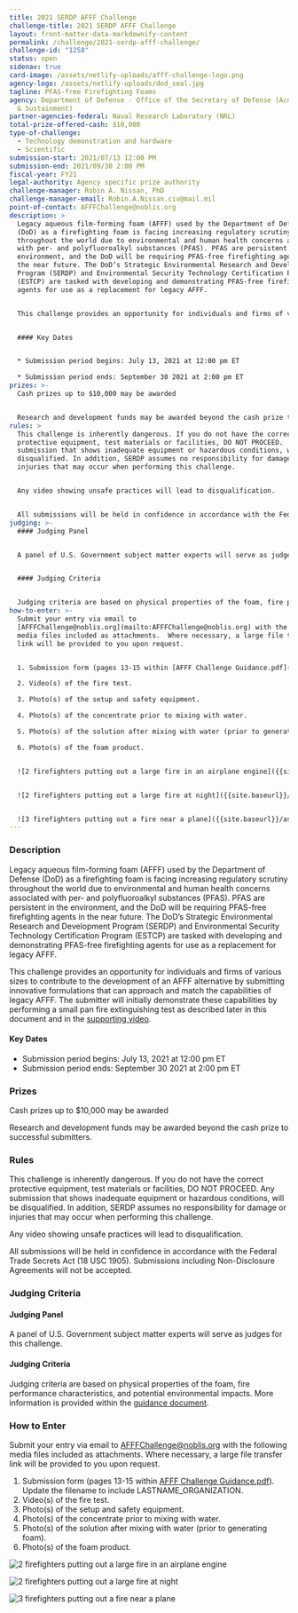 ```yaml
---
title: 2021 SERDP AFFF Challenge
challenge-title: 2021 SERDP AFFF Challenge
layout: front-matter-data-markdownify-content
permalink: /challenge/2021-serdp-afff-challenge/
challenge-id: "1258"
status: open
sidenav: true
card-image: /assets/netlify-uploads/afff-challenge-logo.png
agency-logo: /assets/netlify-uploads/dod_seal.jpg
tagline: PFAS-free Firefighting Foams
agency: Department of Defense - Office of the Secretary of Defense (Acquisition
  & Sustainment)
partner-agencies-federal: Naval Research Laboratory (NRL)
total-prize-offered-cash: $10,000
type-of-challenge:
  - Technology demonstration and hardware
  - Scientific
submission-start: 2021/07/13 12:00 PM
submission-end: 2021/09/30 2:00 PM
fiscal-year: FY21
legal-authority: Agency specific prize authority
challenge-manager: Robin A. Nissan, PhD
challenge-manager-email: Robin.A.Nissan.civ@mail.mil
point-of-contact: AFFFChallenge@noblis.org
description: >
  Legacy aqueous film-forming foam (AFFF) used by the Department of Defense
  (DoD) as a firefighting foam is facing increasing regulatory scrutiny
  throughout the world due to environmental and human health concerns associated
  with per- and polyfluoroalkyl substances (PFAS). PFAS are persistent in the
  environment, and the DoD will be requiring PFAS-free firefighting agents in
  the near future. The DoD’s Strategic Environmental Research and Development
  Program (SERDP) and Environmental Security Technology Certification Program
  (ESTCP) are tasked with developing and demonstrating PFAS-free firefighting
  agents for use as a replacement for legacy AFFF.


  This challenge provides an opportunity for individuals and firms of various sizes to contribute to the development of an AFFF alternative by submitting innovative formulations that can approach and match the capabilities of legacy AFFF. The submitter will initially demonstrate these capabilities by performing a small pan fire extinguishing test as described later in this document and in the [supporting video](https://www.youtube.com/watch?v=9S2XEpmXMJw).


  #### Key Dates


  * Submission period begins: July 13, 2021 at 12:00 pm ET

  * Submission period ends: September 30 2021 at 2:00 pm ET
prizes: >-
  Cash prizes up to $10,000 may be awarded


  Research and development funds may be awarded beyond the cash prize to successful submitters.
rules: >
  This challenge is inherently dangerous. If you do not have the correct
  protective equipment, test materials or facilities, DO NOT PROCEED.  Any
  submission that shows inadequate equipment or hazardous conditions, will be
  disqualified. In addition, SERDP assumes no responsibility for damage or
  injuries that may occur when performing this challenge.


  Any video showing unsafe practices will lead to disqualification.


  All submissions will be held in confidence in accordance with the Federal Trade Secrets Act (18 USC 1905). Submissions including Non-Disclosure Agreements will not be accepted.
judging: >-
  #### Judging Panel


  A panel of U.S. Government subject matter experts will serve as judges for this challenge.


  #### Judging Criteria


  Judging criteria are based on physical properties of the foam, fire performance characteristics, and potential environmental impacts.  More information is provided within the [guidance document](<https://www.serdp-estcp.org/content/download/53783/528370/file/AFFF Challenge Guidance.pdf>).
how-to-enter: >-
  Submit your entry via email to
  [AFFFChallenge@noblis.org](mailto:AFFFChallenge@noblis.org) with the following
  media files included as attachments.  Where necessary, a large file transfer
  link will be provided to you upon request.


  1. Submission form (pages 13-15 within [AFFF Challenge Guidance.pdf](<https://www.serdp-estcp.org/content/download/53783/528370/file/AFFF Challenge Guidance.pdf>)).  Update the filename to include LASTNAME_ORGANIZATION.

  2. Video(s) of the fire test.

  3. Photo(s) of the setup and safety equipment.

  4. Photo(s) of the concentrate prior to mixing with water.

  5. Photo(s) of the solution after mixing with water (prior to generating foam).

  6. Photo(s) of the foam product.


  ![2 firefighters putting out a large fire in an airplane engine]({{site.baseurl}}/assets/netlify-uploads/210330-f-kq555-1194c.jpg "Image 1")   


  ![2 firefighters putting out a large fire at night]({{site.baseurl}}/assets/netlify-uploads/200928-f-nx530-1013y.jpg "Image 2")   


  ![3 firefighters putting out a fire near a plane]({{site.baseurl}}/assets/netlify-uploads/190816-f-zb472-1134y.jpg "Image 3")
---
```

### Description

Legacy aqueous film-forming foam (AFFF) used by the Department of Defense (DoD) as a firefighting foam is facing increasing regulatory scrutiny throughout the world due to environmental and human health concerns associated with per- and polyfluoroalkyl substances (PFAS). PFAS are persistent in the environment, and the DoD will be requiring PFAS-free firefighting agents in the near future. The DoD’s Strategic Environmental Research and Development Program (SERDP) and Environmental Security Technology Certification Program (ESTCP) are tasked with developing and demonstrating PFAS-free firefighting agents for use as a replacement for legacy AFFF.

This challenge provides an opportunity for individuals and firms of various sizes to contribute to the development of an AFFF alternative by submitting innovative formulations that can approach and match the capabilities of legacy AFFF. The submitter will initially demonstrate these capabilities by performing a small pan fire extinguishing test as described later in this document and in the [supporting video](https://www.youtube.com/watch?v=9S2XEpmXMJw).

#### Key Dates

* Submission period begins: July 13, 2021 at 12:00 pm ET
* Submission period ends: September 30 2021 at 2:00 pm ET

### Prizes

Cash prizes up to $10,000 may be awarded

Research and development funds may be awarded beyond the cash prize to successful submitters.

### Rules

This challenge is inherently dangerous. If you do not have the correct protective equipment, test materials or facilities, DO NOT PROCEED.  Any submission that shows inadequate equipment or hazardous conditions, will be disqualified. In addition, SERDP assumes no responsibility for damage or injuries that may occur when performing this challenge.

Any video showing unsafe practices will lead to disqualification.

All submissions will be held in confidence in accordance with the Federal Trade Secrets Act (18 USC 1905). Submissions including Non-Disclosure Agreements will not be accepted.

### Judging Criteria

#### Judging Panel

A panel of U.S. Government subject matter experts will serve as judges for this challenge.

#### Judging Criteria

Judging criteria are based on physical properties of the foam, fire performance characteristics, and potential environmental impacts.  More information is provided within the [guidance document](<https://www.serdp-estcp.org/content/download/53783/528370/file/AFFF Challenge Guidance.pdf>).

### How to Enter

Submit your entry via email to [AFFFChallenge@noblis.org](mailto:AFFFChallenge@noblis.org) with the following media files included as attachments.  Where necessary, a large file transfer link will be provided to you upon request.

1. Submission form (pages 13-15 within [AFFF Challenge Guidance.pdf](<https://www.serdp-estcp.org/content/download/53783/528370/file/AFFF Challenge Guidance.pdf>)).  Update the filename to include LASTNAME_ORGANIZATION.
2. Video(s) of the fire test.
3. Photo(s) of the setup and safety equipment.
4. Photo(s) of the concentrate prior to mixing with water.
5. Photo(s) of the solution after mixing with water (prior to generating foam).
6. Photo(s) of the foam product.

![2 firefighters putting out a large fire in an airplane engine]({{site.baseurl}}/assets/netlify-uploads/210330-f-kq555-1194c.jpg "Image 1")   

![2 firefighters putting out a large fire at night]({{site.baseurl}}/assets/netlify-uploads/200928-f-nx530-1013y.jpg "Image 2")   

![3 firefighters putting out a fire near a plane]({{site.baseurl}}/assets/netlify-uploads/190816-f-zb472-1134y.jpg "Image 3")